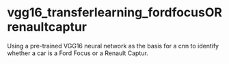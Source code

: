 # vgg16_transferlearning_fordfocusORrenaultcaptur
Using a pre-trained VGG16 neural network as the basis for a cnn to identify whether a car is a Ford Focus or a Renault Captur.
